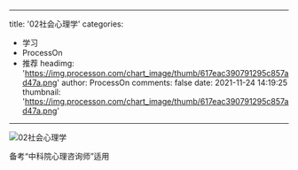 
---
title: '02社会心理学'
categories: 
 - 学习
 - ProcessOn
 - 推荐
headimg: 'https://img.processon.com/chart_image/thumb/617eac390791295c857ad47a.png'
author: ProcessOn
comments: false
date: 2021-11-24 14:19:25
thumbnail: 'https://img.processon.com/chart_image/thumb/617eac390791295c857ad47a.png'
---

<div>   
<img class="thumb" alt="02社会心理学" src="https://img.processon.com/chart_image/thumb/617eac390791295c857ad47a.png" referrerpolicy="no-referrer">
<p>备考“中科院心理咨询师”适用</p>  
</div>
            